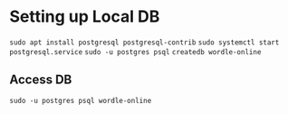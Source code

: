 # Setting up Local DB
`sudo apt install postgresql postgresql-contrib`
`sudo systemctl start postgresql.service`
`sudo -u postgres psql`
`createdb wordle-online`

## Access DB 
`sudo -u postgres psql wordle-online`